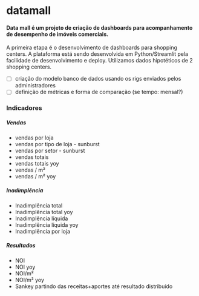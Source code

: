 # datamall
#### Data mall é um projeto de criação de dashboards para acompanhamento de desempenho de imóveis comerciais. 
A primeira etapa é o desenvolvimento de dashboards para shopping centers. A plataforma está sendo desenvolvida em Python/Streamlit pela facilidade de desenvolvimento e deploy.
Utilizamos dados hipotéticos de 2 shopping centers.

- [ ] criação do modelo banco de dados usando os rigs enviados pelos administradores
- [ ] definição de métricas e forma de comparação (se tempo: mensal?)

### Indicadores
##### Vendas
- vendas por loja
- vendas por tipo de loja - sunburst
- vendas por setor - sunburst
- vendas totais
- vendas totais yoy
- vendas / m²
- vendas / m² yoy
  
##### Inadimplência
- Inadimplência total
- Inadimplência total yoy
- Inadimplência líquida
- Inadimplência líquida yoy
- Inadimplência por loja

##### Resultados
- NOI
- NOI yoy
- NOI/m²
- NOI/m² yoy
- Sankey partindo das receitas+aportes até resultado distribuído



